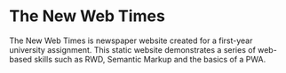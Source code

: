 # The New Web Times

The New Web Times is newspaper website created for a first-year university assignment. This static website demonstrates a series of web-based skills such as RWD, Semantic Markup and the basics of a PWA.
